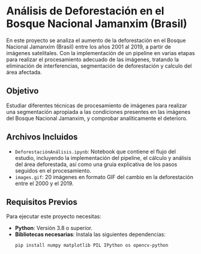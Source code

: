 # Análisis de Deforestación en el Bosque Nacional Jamanxim (Brasil)

En este proyecto se analiza el aumento de la deforestación en el Bosque Nacional Jamanxim (Brasil) entre los años 2001 al 2019, a partir de imágenes satelitales. Con la implementación de un pipeline en varias etapas para realizar el procesamiento adecuado de las imágenes, tratando la eliminación de interferencias, segmentación de deforestación y calculo del área afectada.

## Objetivo

Estudiar diferentes técnicas de procesamiento de imágenes para realizar una segmentación apropiada a las condiciones presentes en las imágenes del Bosque Nacional Jamanxim, y comprobar analíticamente el deterioro.

## Archivos Incluidos

- `DeforestaciónAnálisis.ipynb`: Notebook que contiene el flujo del estudio, incluyendo la implementación del pipeline, el cálculo y análisis del área deforestada, así como una gruía explicativa de los pasos seguidos en el procesamiento. 
- `images.gif`: 20 imágenes en formato GIF del cambio en la deforestación entre el 2000 y el 2019.

## Requisitos Previos
Para ejecutar este proyecto necesitas:
- **Python**: Versión 3.8 o superior.
- **Bibliotecas necesarias**: Instala las siguientes dependencias:
  ```bash
  pip install numpy matplotlib PIL IPython os opencv-python
